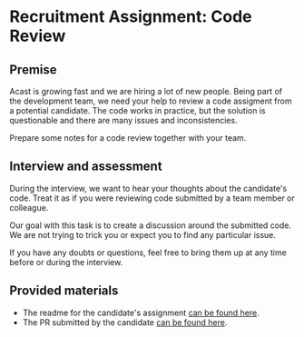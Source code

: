 # Recruitment Assignment: Code Review

## Premise

Acast is growing fast and we are hiring a lot of new people. Being part of the development team, we need your help to review a code assigment from a potential candidate.
The code works in practice, but the solution is questionable and there are many issues and inconsistencies.

Prepare some notes for a code review together with your team.

## Interview and assessment

During the interview, we want to hear your thoughts about the candidate's code. Treat it as if you were reviewing code submitted by a team member or colleague.

Our goal with this task is to create a discussion around the submitted code. We are not trying to trick you or expect you to find any particular issue.

If you have any doubts or questions, feel free to bring them up at any time before or during the interview.

## Provided materials

- The readme for the candidate's assignment [can be found here](https://github.com/acastSthlm/recruitment-assignment-review/blob/master/README_ASSIGNMENT.md).
- The PR submitted by the candidate [can be found here](https://github.com/acastSthlm/recruitment-assignment-review/pull/1).
